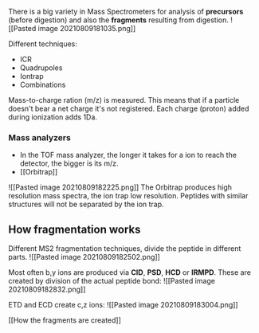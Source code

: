 There is a big variety in Mass Spectrometers for analysis of __precursors__ (before digestion) and also the __fragments__ resulting from digestion. 
![[Pasted image 20210809181035.png]]

Different techniques:
- ICR
- Quadrupoles
- Iontrap
- Combinations

Mass-to-charge ration (m/z) is measured. This means that if a particle doesn't bear a net charge it's not registered. Each charge (proton) added during ionization adds 1Da. 

### Mass analyzers
- In the TOF mass analyzer, the longer it takes for a ion to reach the detector, the bigger is its m/z. 
- [[Orbitrap]] 


![[Pasted image 20210809182225.png]]
The Orbitrap produces high resolution mass spectra, the ion trap low resolution. Peptides with similar structures will not be separated by the ion trap. 


## How fragmentation works

Different MS2 fragmentation techniques, divide the peptide in different parts. 
![[Pasted image 20210809182502.png]]

Most often b,y ions are produced via __CID__, __PSD__, __HCD__ or __IRMPD__. These are created by division of the actual peptide bond: 
![[Pasted image 20210809182832.png]]


ETD and ECD create c,z ions:
![[Pasted image 20210809183004.png]]


[[How the fragments are created]]

